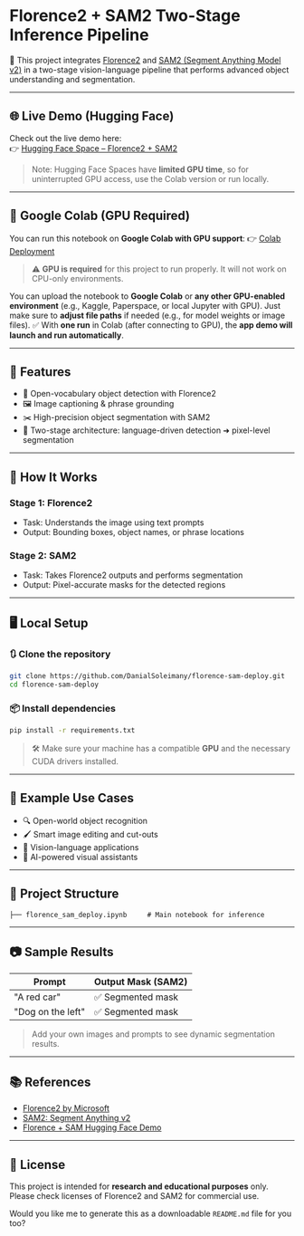 # Florence2 + SAM2 Two-Stage Inference Pipeline

🚀 This project integrates [Florence2](https://www.microsoft.com/en-us/research/project/florence/) and [SAM2 (Segment Anything Model v2)](https://segment-anything.com/) in a two-stage vision-language pipeline that performs advanced object understanding and segmentation.

---

## 🌐 Live Demo (Hugging Face)

Check out the live demo here:  
👉 [Hugging Face Space – Florence2 + SAM2](https://huggingface.co/spaces/SkalskiP/florence-sam)  
> Note: Hugging Face Spaces have **limited GPU time**, so for uninterrupted GPU access, use the Colab version or run locally.

---

## 🔗 Google Colab (GPU Required)

You can run this notebook on **Google Colab with GPU support**:
👉 [Colab Deployment](https://github.com/DanialSoleimany/florence-sam-deploy/blob/main/florence_sam_deploy.ipynb)

> ⚠️ **GPU is required** for this project to run properly. It will not work on CPU-only environments.

You can upload the notebook to **Google Colab** or **any other GPU-enabled environment** (e.g., Kaggle, Paperspace, or local Jupyter with GPU).
Just make sure to **adjust file paths** if needed (e.g., for model weights or image files).
✅ With **one run** in Colab (after connecting to GPU), the **app demo will launch and run automatically**.

---

## 🔧 Features

- 🧠 Open-vocabulary object detection with Florence2
- 🖼️ Image captioning & phrase grounding
- ✂️ High-precision object segmentation with SAM2
- 🎯 Two-stage architecture: language-driven detection ➜ pixel-level segmentation

---

## 🧠 How It Works

### Stage 1: Florence2
- Task: Understands the image using text prompts
- Output: Bounding boxes, object names, or phrase locations

### Stage 2: SAM2
- Task: Takes Florence2 outputs and performs segmentation
- Output: Pixel-accurate masks for the detected regions

---

## 🖥️ Local Setup

### 🔃 Clone the repository

```bash
git clone https://github.com/DanialSoleimany/florence-sam-deploy.git
cd florence-sam-deploy
````

### 📦 Install dependencies

```bash
pip install -r requirements.txt
```

> 🛠️ Make sure your machine has a compatible **GPU** and the necessary CUDA drivers installed.

---

## 🧪 Example Use Cases

* 🔍 Open-world object recognition
* 🖌️ Smart image editing and cut-outs
* 🤖 Vision-language applications
* 🎨 AI-powered visual assistants

---

## 📁 Project Structure

```
├── florence_sam_deploy.ipynb     # Main notebook for inference
```

---

## 📷 Sample Results

| Prompt            | Output Mask (SAM2) |
| ----------------- | ------------------ |
| "A red car"       | ✅ Segmented mask   |
| "Dog on the left" | ✅ Segmented mask   |

> Add your own images and prompts to see dynamic segmentation results.

---

## 📚 References

* [Florence2 by Microsoft](https://www.microsoft.com/en-us/research/project/florence/)
* [SAM2: Segment Anything v2](https://segment-anything.com/)
* [Florence + SAM Hugging Face Demo](https://huggingface.co/spaces/SkalskiP/florence-sam)

---

## 📝 License

This project is intended for **research and educational purposes** only. Please check licenses of Florence2 and SAM2 for commercial use.


Would you like me to generate this as a downloadable `README.md` file for you too?
```
